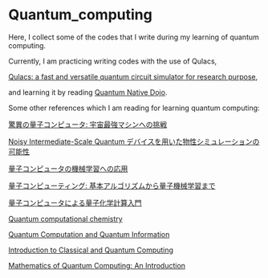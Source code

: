 # Quantum_computing
Here, I collect some of the codes that I write during my learning of quantum computing.

Currently, I am practicing writing codes with the use of Qulacs,

[Qulacs: a fast and versatile quantum circuit simulator for research purpose](https://arxiv.org/abs/2011.13524),

and learning it by reading [Quantum Native Dojo](https://dojo.qulacs.org/ja/latest/index.html).

Some other references which I am reading for learning quantum computing:

[驚異の量子コンピュータ: 宇宙最強マシンへの挑戦](https://www.amazon.co.jp/gp/product/4000296892/ref=ppx_yo_dt_b_asin_title_o05_s00?ie=UTF8&psc=1)

[Noisy Intermediate-Scale Quantum デバイスを用いた物性シミュレーションの可能性](http://mercury.yukawa.kyoto-u.ac.jp/~bussei.kenkyu/wp/wp-content/uploads/2022-101217.pdf)

[量子コンピュータの機械学習への応用](http://mercury.yukawa.kyoto-u.ac.jp/~bussei.kenkyu/wp/wp-content/uploads/2022-101218.pdf)

[量子コンピューティング: 基本アルゴリズムから量子機械学習まで](https://www.amazon.co.jp/dp/4274226212?psc=1&ref=ppx_yo2ov_dt_b_product_details)

[量子コンピュータによる量子化学計算入門](https://www.amazon.co.jp/gp/product/4065218276/ref=ppx_yo_dt_b_asin_title_o06_s00?ie=UTF8&psc=1)

[Quantum computational chemistry](https://arxiv.org/abs/1808.10402)

[Quantum Computation and Quantum Information](https://www.amazon.co.jp/Quantum-Computation-Information-10th-Anniversary/dp/1107002176/ref=sr_1_28?__mk_ja_JP=%E3%82%AB%E3%82%BF%E3%82%AB%E3%83%8A&crid=2ZYXFSQ4TUACO&keywords=quantum+computing&qid=1665747307&qu=eyJxc2MiOiI0LjY4IiwicXNhIjoiMy42MSIsInFzcCI6IjIuOTcifQ%3D%3D&sprefix=quantum+com%2Caps%2C1011&sr=8-28)

[Introduction to Classical and Quantum Computing](https://www.amazon.co.jp/Introduction-Classical-Quantum-Computing-Thomas/dp/B09QP2ML3P/ref=sr_1_14?__mk_ja_JP=%E3%82%AB%E3%82%BF%E3%82%AB%E3%83%8A&crid=2ZYXFSQ4TUACO&keywords=quantum+computing&qid=1665747307&qu=eyJxc2MiOiI0LjY4IiwicXNhIjoiMy42MSIsInFzcCI6IjIuOTcifQ%3D%3D&sprefix=quantum+com%2Caps%2C1011&sr=8-14)

[Mathematics of Quantum Computing: An Introduction](https://www.amazon.co.jp/Mathematics-Quantum-Computing-Introduction-English-ebook/dp/B081GP6PGF/ref=sr_1_2?__mk_ja_JP=%E3%82%AB%E3%82%BF%E3%82%AB%E3%83%8A&crid=2ZYXFSQ4TUACO&keywords=quantum+computing&qid=1665747307&qu=eyJxc2MiOiI0LjY4IiwicXNhIjoiMy42MSIsInFzcCI6IjIuOTcifQ%3D%3D&sprefix=quantum+com%2Caps%2C1011&sr=8-2)
